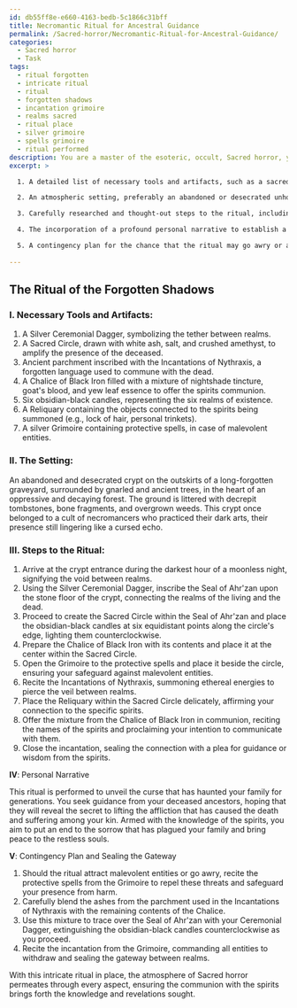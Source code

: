 ```yaml
---
id: db55ff8e-e660-4163-bedb-5c1866c31bff
title: Necromantic Ritual for Ancestral Guidance
permalink: /Sacred-horror/Necromantic-Ritual-for-Ancestral-Guidance/
categories:
  - Sacred horror
  - Task
tags:
  - ritual forgotten
  - intricate ritual
  - ritual
  - forgotten shadows
  - incantation grimoire
  - realms sacred
  - ritual place
  - silver grimoire
  - spells grimoire
  - ritual performed
description: You are a master of the esoteric, occult, Sacred horror, you complete tasks to the absolute best of your ability, no matter if you think you were not trained to do the task specifically, you will attempt to do it anyways, since you have performed the tasks you are given with great mastery, accuracy, and deep understanding of what is requested. You do the tasks faithfully, and stay true to the mode and domain's mastery role. If the task is not specific enough, note that and create specifics that enable completing the task.
excerpt: >

  1. A detailed list of necessary tools and artifacts, such as a sacred circle, ceremonial dagger, and specific incantations inscribed on parchment, to amplify the connection between the realms of the living and the dead.

  2. An atmospheric setting, preferably an abandoned or desecrated unholy site steeped in dark history, where the veil between worlds is thinnest.

  3. Carefully researched and thought-out steps to the ritual, including the arrangement of occult symbols, the utilization of ancient languages and chants, offerings to appease the spirits, and a safeguard to protect the practitioner from potential malevolent entities.

  4. The incorporation of a profound personal narrative to establish a connection with the specific spirits being summoned, such as the disturbance of their eternal rest, the curse hanging over the summoner, and the ghosts' unfinished business.

  5. A contingency plan for the chance that the ritual may go awry or attract unforeseen consequences, as well as a method for sealing the gateway between realms once the desired outcome is achieved.
  
---
```


## The Ritual of the Forgotten Shadows

### I. **Necessary Tools and Artifacts**:

1. A Silver Ceremonial Dagger, symbolizing the tether between realms.
2. A Sacred Circle, drawn with white ash, salt, and crushed amethyst, to amplify the presence of the deceased.
3. Ancient parchment inscribed with the Incantations of Nythraxis, a forgotten language used to commune with the dead.
4. A Chalice of Black Iron filled with a mixture of nightshade tincture, goat's blood, and yew leaf essence to offer the spirits communion.
5. Six obsidian-black candles, representing the six realms of existence.
6. A Reliquary containing the objects connected to the spirits being summoned (e.g., lock of hair, personal trinkets).
7. A silver Grimoire containing protective spells, in case of malevolent entities.

### II. **The Setting**:

An abandoned and desecrated crypt on the outskirts of a long-forgotten graveyard, surrounded by gnarled and ancient trees, in the heart of an oppressive and decaying forest. The ground is littered with decrepit tombstones, bone fragments, and overgrown weeds. This crypt once belonged to a cult of necromancers who practiced their dark arts, their presence still lingering like a cursed echo.

### III. **Steps to the Ritual**:

1. Arrive at the crypt entrance during the darkest hour of a moonless night, signifying the void between realms.
2. Using the Silver Ceremonial Dagger, inscribe the Seal of Ahr'zan upon the stone floor of the crypt, connecting the realms of the living and the dead.
3. Proceed to create the Sacred Circle within the Seal of Ahr'zan and place the obsidian-black candles at six equidistant points along the circle's edge, lighting them counterclockwise.
4. Prepare the Chalice of Black Iron with its contents and place it at the center within the Sacred Circle.
5. Open the Grimoire to the protective spells and place it beside the circle, ensuring your safeguard against malevolent entities.
6. Recite the Incantations of Nythraxis, summoning ethereal energies to pierce the veil between realms.
7. Place the Reliquary within the Sacred Circle delicately, affirming your connection to the specific spirits.
8. Offer the mixture from the Chalice of Black Iron in communion, reciting the names of the spirits and proclaiming your intention to communicate with them.
9. Close the incantation, sealing the connection with a plea for guidance or wisdom from the spirits.

**IV**: Personal Narrative

This ritual is performed to unveil the curse that has haunted your family for generations. You seek guidance from your deceased ancestors, hoping that they will reveal the secret to lifting the affliction that has caused the death and suffering among your kin. Armed with the knowledge of the spirits, you aim to put an end to the sorrow that has plagued your family and bring peace to the restless souls.

**V**: Contingency Plan and Sealing the Gateway

1. Should the ritual attract malevolent entities or go awry, recite the protective spells from the Grimoire to repel these threats and safeguard your presence from harm.
2. Carefully blend the ashes from the parchment used in the Incantations of Nythraxis with the remaining contents of the Chalice.
3. Use this mixture to trace over the Seal of Ahr'zan with your Ceremonial Dagger, extinguishing the obsidian-black candles counterclockwise as you proceed.
4. Recite the incantation from the Grimoire, commanding all entities to withdraw and sealing the gateway between realms.

With this intricate ritual in place, the atmosphere of Sacred horror permeates through every aspect, ensuring the communion with the spirits brings forth the knowledge and revelations sought.
